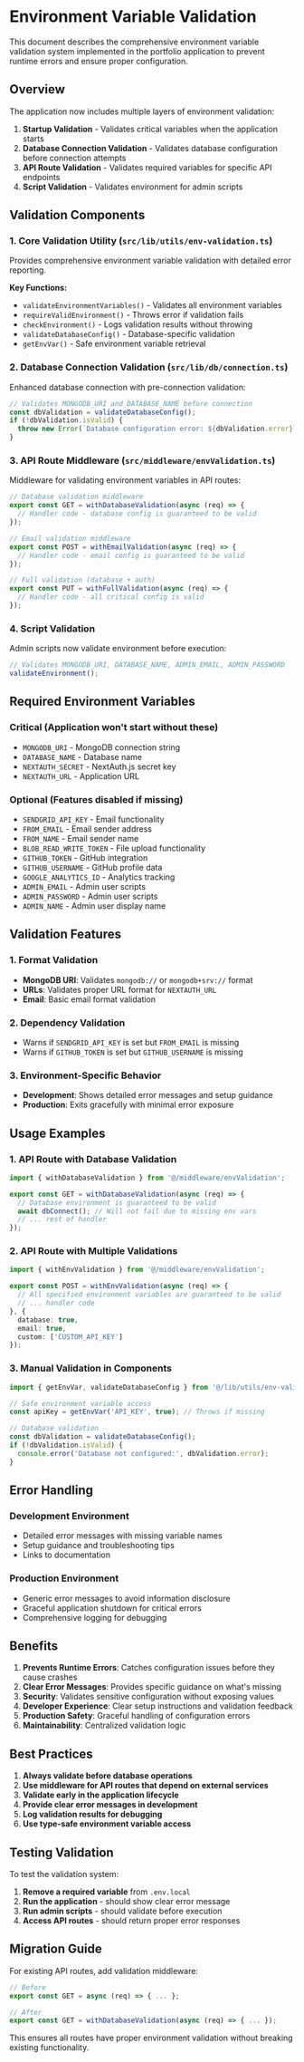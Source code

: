 # Environment Variable Validation

This document describes the comprehensive environment variable validation system implemented in the portfolio application to prevent runtime errors and ensure proper configuration.

## Overview

The application now includes multiple layers of environment validation:

1. **Startup Validation** - Validates critical variables when the application starts
2. **Database Connection Validation** - Validates database configuration before connection attempts
3. **API Route Validation** - Validates required variables for specific API endpoints
4. **Script Validation** - Validates environment for admin scripts

## Validation Components

### 1. Core Validation Utility (`src/lib/utils/env-validation.ts`)

Provides comprehensive environment variable validation with detailed error reporting.

**Key Functions:**
- `validateEnvironmentVariables()` - Validates all environment variables
- `requireValidEnvironment()` - Throws error if validation fails
- `checkEnvironment()` - Logs validation results without throwing
- `validateDatabaseConfig()` - Database-specific validation
- `getEnvVar()` - Safe environment variable retrieval

### 2. Database Connection Validation (`src/lib/db/connection.ts`)

Enhanced database connection with pre-connection validation:

```typescript
// Validates MONGODB_URI and DATABASE_NAME before connection
const dbValidation = validateDatabaseConfig();
if (!dbValidation.isValid) {
  throw new Error(`Database configuration error: ${dbValidation.error}`);
}
```

### 3. API Route Middleware (`src/middleware/envValidation.ts`)

Middleware for validating environment variables in API routes:

```typescript
// Database validation middleware
export const GET = withDatabaseValidation(async (req) => {
  // Handler code - database config is guaranteed to be valid
});

// Email validation middleware
export const POST = withEmailValidation(async (req) => {
  // Handler code - email config is guaranteed to be valid
});

// Full validation (database + auth)
export const PUT = withFullValidation(async (req) => {
  // Handler code - all critical config is valid
});
```

### 4. Script Validation

Admin scripts now validate environment before execution:

```javascript
// Validates MONGODB_URI, DATABASE_NAME, ADMIN_EMAIL, ADMIN_PASSWORD
validateEnvironment();
```

## Required Environment Variables

### Critical (Application won't start without these)
- `MONGODB_URI` - MongoDB connection string
- `DATABASE_NAME` - Database name
- `NEXTAUTH_SECRET` - NextAuth.js secret key
- `NEXTAUTH_URL` - Application URL

### Optional (Features disabled if missing)
- `SENDGRID_API_KEY` - Email functionality
- `FROM_EMAIL` - Email sender address
- `FROM_NAME` - Email sender name
- `BLOB_READ_WRITE_TOKEN` - File upload functionality
- `GITHUB_TOKEN` - GitHub integration
- `GITHUB_USERNAME` - GitHub profile data
- `GOOGLE_ANALYTICS_ID` - Analytics tracking
- `ADMIN_EMAIL` - Admin user scripts
- `ADMIN_PASSWORD` - Admin user scripts
- `ADMIN_NAME` - Admin user display name

## Validation Features

### 1. Format Validation
- **MongoDB URI**: Validates `mongodb://` or `mongodb+srv://` format
- **URLs**: Validates proper URL format for `NEXTAUTH_URL`
- **Email**: Basic email format validation

### 2. Dependency Validation
- Warns if `SENDGRID_API_KEY` is set but `FROM_EMAIL` is missing
- Warns if `GITHUB_TOKEN` is set but `GITHUB_USERNAME` is missing

### 3. Environment-Specific Behavior
- **Development**: Shows detailed error messages and setup guidance
- **Production**: Exits gracefully with minimal error exposure

## Usage Examples

### 1. API Route with Database Validation

```typescript
import { withDatabaseValidation } from '@/middleware/envValidation';

export const GET = withDatabaseValidation(async (req) => {
  // Database environment is guaranteed to be valid
  await dbConnect(); // Will not fail due to missing env vars
  // ... rest of handler
});
```

### 2. API Route with Multiple Validations

```typescript
import { withEnvValidation } from '@/middleware/envValidation';

export const POST = withEnvValidation(async (req) => {
  // All specified environment variables are guaranteed to be valid
  // ... handler code
}, {
  database: true,
  email: true,
  custom: ['CUSTOM_API_KEY']
});
```

### 3. Manual Validation in Components

```typescript
import { getEnvVar, validateDatabaseConfig } from '@/lib/utils/env-validation';

// Safe environment variable access
const apiKey = getEnvVar('API_KEY', true); // Throws if missing

// Database validation
const dbValidation = validateDatabaseConfig();
if (!dbValidation.isValid) {
  console.error('Database not configured:', dbValidation.error);
}
```

## Error Handling

### Development Environment
- Detailed error messages with missing variable names
- Setup guidance and troubleshooting tips
- Links to documentation

### Production Environment
- Generic error messages to avoid information disclosure
- Graceful application shutdown for critical errors
- Comprehensive logging for debugging

## Benefits

1. **Prevents Runtime Errors**: Catches configuration issues before they cause crashes
2. **Clear Error Messages**: Provides specific guidance on what's missing
3. **Security**: Validates sensitive configuration without exposing values
4. **Developer Experience**: Clear setup instructions and validation feedback
5. **Production Safety**: Graceful handling of configuration errors
6. **Maintainability**: Centralized validation logic

## Best Practices

1. **Always validate before database operations**
2. **Use middleware for API routes that depend on external services**
3. **Validate early in the application lifecycle**
4. **Provide clear error messages in development**
5. **Log validation results for debugging**
6. **Use type-safe environment variable access**

## Testing Validation

To test the validation system:

1. **Remove a required variable** from `.env.local`
2. **Run the application** - should show clear error message
3. **Run admin scripts** - should validate before execution
4. **Access API routes** - should return proper error responses

## Migration Guide

For existing API routes, add validation middleware:

```typescript
// Before
export const GET = async (req) => { ... };

// After
export const GET = withDatabaseValidation(async (req) => { ... });
```

This ensures all routes have proper environment validation without breaking existing functionality.
